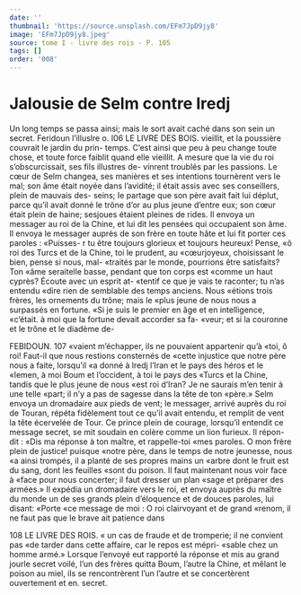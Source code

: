 ```yaml
---
date: ''
thumbnail: 'https://source.unsplash.com/EFm7JpD9jy8'
image: 'EFm7JpD9jy8.jpeg'
source: tome I - livre des rois - P. 105
tags: []
order: '008'
---
```


# Jalousie de Selm contre Iredj

Un long temps se passa ainsi; mais le sort avait caché dans son sein un secret. Feridoun l’illuslre
o.
I06 LE LIVRE DES BOIS.
vieillit, et la poussière couvrait le jardin du prin- temps. C’est ainsi que peu à peu change toute chose,
et toute force faiblit quand elle vieillit. A mesure que la vie du roi s’obscurcissait, ses fils illustres de- vinrent troublés par les passions. Le cœur de Selm changea, ses manières et ses intentions tournèrent vers le mal; son âme était noyée dans l’avidité; il
était assis avec ses conseillers, plein de mauvais des- seins; Ie partage que son père avait fait lui déplut, parce qu’il avait donné le trône d’or au plus jeune
d’entre eux; son cœur était plein de haine; sesjoues étaient pleines de rides. Il envoya un messager au roi de la Chine, et lui dit les pensées qui occupaient son âme. Il envoya le messager auprès de son frère
en toute hâte et lui fit porter ces paroles : «Puisses-
r tu être toujours glorieux et toujours heureux! Pense, «ô roi des Turcs et de la Chine, toi le prudent, au «cœurjoyeux, choisissant le bien, pense si nous, mal- «traités par le monde, pourrions être satisfaits? Ton «âme seraitelle basse, pendant que ton corps est «comme un haut cyprès? Écoute avec un esprit at- «tentif ce que je vais te raconter; tu n’as entendu «dire rien de semblable des temps anciens. Nous «étions trois frères, les ornements du trône; mais le «plus jeune de nous nous a surpassés en fortune. «Si je suis le premier en âge et en intelligence, «c’était. à moi que la fortune devait accorder sa fa-
«veur; et si la couronne et le trône et le diadème de-

FEBIDOUN. 107 «vaient m’échapper, ils ne pouvaient appartenir qu’à
«toi, ô roi! Faut-il que nous restions consternés de «cette injustice que notre père nous a faite, lorsqu’il
«a donné à lredj l’Iran et le pays des héros et le
«Iemen, à moi Boum et l’occident, à toi le pays des «Turcs et la Chine, tandis que le plus jeune de nous «est roi d’Iran? Je ne saurais m’en tenir à une telle
«part; il n’y a pas de sagesse dans la tête de ton «père.»
Selm envoya un dromadaire aux pieds de vent; le messager, arrivé auprès du roi de Touran, répéta fidèlement tout ce qu’il avait entendu, et remplit de
vent la tête écervelée de Tour. Ce prince plein de courage, lorsqu’il entendit ce message secret, se mit soudain en colère comme un lion furieux. Il répon-
dit : «Dis ma réponse à ton maître, et rappelle-toi
«mes paroles. O mon frère plein de justice! puisque «notre père, dans le temps de notre jeunesse, nous «a ainsi trompés, il a planté de ses propres mains un «arbre dont le fruit est du sang, dont les feuilles «sont du poison. Il faut maintenant nous voir face à
«face pour nous concerter; il faut dresser un plan «sage et préparer des armées.»
Il expédia un dromadaire vers le roi, et envoya auprès du maître du monde un de ses grands plein d’éloquence et de douces paroles, lui disant: «Porte
«ce message de moi : O roi clairvoyant et de grand «renom, il ne faut pas que le brave ait patience dans

108 LE LIVRE DES ROIS.
« un cas de fraude et de tromperie; il ne convient pas «de tarder dans cette affaire, car le repos est mépri- «sable chez un homme armé.» Lorsque l’envoyé
eut rapporté la réponse et mis au grand jourle secret
voilé, l’un des frères quitta Boum, l’autre la Chine,
et mêlant le poison au miel, ils se rencontrèrent l’un l’autre et se concertèrent ouvertement et en.
secret.
